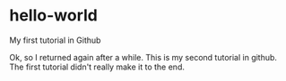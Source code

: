 # hello-world
My first tutorial in Github

Ok, so I returned again after a while. This is my second tutorial in github. The first tutorial didn't really make it to the end. 

